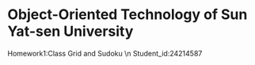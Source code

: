 # Object-Oriented Technology of Sun Yat-sen University
Homework1:Class Grid and Sudoku                               \n         Student_id:24214587
